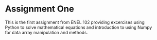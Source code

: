 # Assignment One
This is the first assignment from ENEL 102 providing excercises using Python 
to solve mathematical equations and introduction to using Numpy for data array
manipulation and methods. 

